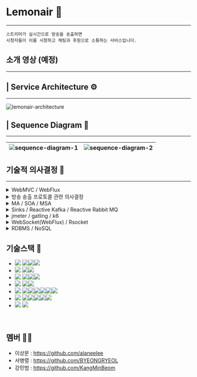 # Lemonair 🍋

---

```
스트리머가 실시간으로 방송을 송출하면
시청자들이 이를 시청하고 채팅과 후원으로 소통하는 서비스입니다.
```

## 소개 영상 (예정)

---

## | Service Architecture ⚙

---

![lemonair-architecture](https://github.com/lem-onair/lemonair-FE/assets/121735319/7d3d66d5-c6d6-4dc6-8906-2e92cd83212c)

## | Sequence Diagram 🔄

---

| ![sequence-diagram-1](https://github.com/lem-onair/lemonair-FE/assets/121735319/af029026-d460-4cb6-b61f-fc4effbad9eb) | ![sequence-diagram-2](https://github.com/lem-onair/lemonair-FE/assets/121735319/8ae538e2-c75e-4277-8c13-1c72a34c35ec) |
| --------------------------------------------------------------------------------------------------------------------- | --------------------------------------------------------------------------------------------------------------------- |

## 기술적 의사결정 🤔

---

<details>
<summary> WebMVC / WebFlux</summary>
<div markdown="1">

```
Spring WebFlux는 학습곡선이 가파르다는 장벽이 있었지만,
실시간 스트리밍 서비스의 특성상 많은 동시 사용자들과 실시간으로 처리해야 하는
데이터가 많이 요구되었습니다. 따라서, 비동기 논블로킹 방식으로 동작하여
높은 동시성과 확장성을 보장해야한다라는 것이 저희 조의 서비스에 핵심적인 가치였기 때문에
WebFlux를 선택하였습니다.
```

</div>
</details>

<details>
<summary> 방송 송출 프로토콜 관련 의사결정</summary>
<div markdown="1">

```
SRT Protocol은 아직은 1대1로 안정적인 퍼스트마일 딜리버리에 주로 사용되고있고,
방송 송출 지점과 스트리밍 서버간 거리가 멀지 않고,
많은 스트리머가 스트리밍 서버에 동시에 방송을 송출하는 경우
더 낮은 대역폭으로 전송하는 것이 유리하다.
레퍼런스가 많고 실제로 유튜브 스트리밍 등의 실제 서버와
비교 분석이 가능한 RTMP 를 선택하였습니다.
```

</div>
</details>

<details>
<summary> MA / SOA / MSA</summary>
<div markdown="1">

```
서비스의 핵심 기능인 스트리밍과 채팅 기능은
부하를 크게 일으키는 지점이라고 예상되기 때문에
독립적인 모듈로 분리하여 부하에 대한 부담을 분산시킴으로써,
고가용성과 확장성을 확보하기 위한 아키텍쳐가 필요했습니다.

자연스럽게 MA는 선택의 대상에서 제외되었고,
MSA와 SOA 중 어떤 아키텍처를 선택할지에 대한 고민에서
상대적으로 더 작은 단위로 분리하고, 데이터를 복제하는 개념인 MSA까지는
오버 엔지니어링이라는 판단을 하여, SOA를 선택하게 되었습니다.

SOA를 선택하여 서비스 간의 의존성을 최소화하면서 기능을 개발하고,
스트리밍과 채팅을 제외한 나머지 기능은 하나의 독립된 서비스로 분리하여
확장성과 유지보수성을 높이는 방향으로 설계하였습니다.
```

</div>
</details>

<details>
<summary> Sinks / Reactive Kafka / Reactive Rabbit MQ</summary>
<div markdown="1">

```
Sinks를 이용하여 구현해 본 결과 예상했던 대로 메모리 관련 이슈가 발생해
메세지를 유실하는 상황이 발생하여, RabbitMQ와 Kafka를 두고 고민하였고,
RabbitMQ는 높은 처리량보다는 지정된 수신인에게 원하는 방식으로 메시지를
신뢰성 있게 전달하는데에 초점이 맞추어져 있는 반면에
Kafka는 분산 아키텍처를 기반으로 하여 수평적으로 확장이 용이하고,
대용량의 메세지를 빠르게 처리할 수 있다는 점에서 고가용성을 보장한다는 측면이
Reactive manifesto의 핵심가치인 복원력과 유연성에 대한 가치를
만족한다는 점에서 Kafka를 선택하였습니다.
```

</div>
</details>

<details>
<summary> jmeter / gatling / k6</summary>
<div markdown="1">

채팅 서버 부하 테스트를 위해 3개의 테스팅 툴을 모두 사용해본 결과
Spike Test(동시 2000+명 접속)를 진행하면서 Jmeter는 gatling, k6와 비교했을 때
웹소켓 연결 요청 실패가 많았습니다. Jmeter가 한 명의 VU당 하나의 쓰레드를 할당하여
동작하기 때문에 연결을 유지해야하는 웹 소켓 테스트에서 특히 불리했을 것이라고 추측

또한 부하 상황에서 채팅이 얼마나 유실되는지에 대한 테스트를 진행함에 있어
gatling은 기본적으로 요청에 대한 응답을 테스트 지표로 제공하며 사용자 정의 지표를 작성하기
어려웠습니다.

간단한 테스트 시나리오 작성은 Jmeter의 GUI를 이용할 수 있어 Jmeter가 우세했지만,
복잡한 테스트 시나리오에서의 테스트 스크립트를 작성하는 데에는
팀원 모두에게 익숙한 언어인 javascript로 작성이 가능한 K6가 유리했습니다.

또한 K6는 Go 언어 기반으로 동작하여 JVM에 의존하는 Jmeter, Gatling보다 적은 리소스로
더 많은 VU로 테스트할 수 있었습니다.

K6가 기본적으로 제공하는 테스트 결과가 Jmeter, Gatling에 비해 부족하다는 느낌을 받았으나,
Jmeter, Gatling 또한 실시간으로 여러가지 지표에 대한 결과를 분석하려면 다른 모니터링 툴 과의
연동이 필수적이므로 단점으로 부각되지 않았습니다.

</div>
</details>

<details>
<summary> WebSocket(WebFlux) / Rsocket</summary>
<div markdown="1">

```
Rsocket의 성능 자체는 우수하여 채택할만 했지만 Rsocket을 도입했을 때 발생할
수 있는 side effect에 대해 참고할 수 있는 레퍼런스가 부족하였습니다.

성능면에서 비교해봤을 때,
WebFlux 에서 기본적으로 제공하는 WebSocket 또한 비동기적 특성을 갖고 있기 때문에
충분히 대용량에 대한 처리가 가능하다고 판단하였고, Back Pressure를 지원하지 않는다는
단점은 Kafka와 같은 Message Broker를 이용하여 Back Pressure와 비슷한 효과를
가져갈 수 있다는 판단하에 레퍼런스가 부족하고 러닝커브가 발생하는 RSocket보다는
안정적이고 성숙한 생태계를 가진 WebSocket을 선택하였습니다.
```

</div>
</details>

<details>
<summary> RDBMS / NoSQL</summary>
<div markdown="1">

```
실시간으로 생성 쿼리가 많이 발생하는 채팅 서버에 적합한 DB는 NoSQL이고,
많은 쿼리가 발생하지 않는 서비스 서버에 적합한 DB는 RDBMS라고 판단했지만,
SOA를 준수하는 차원에서 하나의 DB를 사용하기로 결정하였습니다.

따라서 NoSQL, RDBMS 둘 중 하나를 택해야 했는데,
분리되어 있는 서비스에서 중요한 것은 데이터의 일관성이라 결론을 내렸습니다.
무결성을 보장하는 MySQL DB를 선택하여 서비스들이
일관성 있는 데이터를 공유하도록 하였습니다.
비동기 프로그래밍 방식을 택한 프로젝트에서
MySQL이 동기 블로킹 방식으로 동작한다는 점은 치명적이었지만,
비동기 Non-Blocking 방식으로 I/O 할 수 있도록 R2DBC드라이버를 사용하여 극복하였습니다.
```

</div>
</details>

## 기술스택 🧰

- <img src="https://img.shields.io/badge/Common-%23121011?style=for-the-badge">
  <img src="https://img.shields.io/badge/springboot-6DB33F?style=for-the-badge&logo=springboot&logoColor=white"><img src="https://img.shields.io/badge/Spring WebFlux-02303A?style=for-the-badge&logoColor=white"><img src="https://img.shields.io/badge/MySQL-4479A1?style=for-the-badge&logo=MySQL&logoColor=white">
- <img src="https://img.shields.io/badge/Streaming & Transcoding-%23121011?style=for-the-badge">
  <img src="https://img.shields.io/badge/FFmpeg-007808?style=for-the-badge&logo=FFmpeg&logoColor=white"><img src="https://img.shields.io/badge/RTMP Netty Server-02303A?style=for-the-badge&logoColor=white">
- <img src="https://img.shields.io/badge/Chatting-%23121011?style=for-the-badge">
  <img src="https://img.shields.io/badge/WebSocket-%23ED8B00?style=for-the-badge&logo=&logoColor=white"><img src="https://img.shields.io/badge/Apache Kafka-%23ED8B?style=for-the-badge&logo=Apache Kafka&logoColor=white"><img src="https://img.shields.io/badge/Zookeeper-FF6984?style=for-the-badge&logo=&logoColor=white">
- <img src="https://img.shields.io/badge/Service(API)-%23121011?style=for-the-badge">
  <img src="https://img.shields.io/badge/REDIS-DC382D?style=for-the-badge&logo=Redis&logoColor=white"><img src="https://img.shields.io/badge/Spring Security-6DB33F?style=for-the-badge&logo=Spring Security&logoColor=white">
- <img src="https://img.shields.io/badge/DevOps-%23121011?style=for-the-badge">
  <img src="https://img.shields.io/badge/Amazon EC2-FF9900?style=for-the-badge&logo=Amazon EC2&logoColor=white"><img src="https://img.shields.io/badge/Amazon S3-569A31?style=for-the-badge&logo=Amazon S3&logoColor=white"><img src="https://img.shields.io/badge/Cloud Front-FF4F8B?style=for-the-badge&logo=Cloud Front&logoColor=white"><img src="https://img.shields.io/badge/Docker-2496ED?style=for-the-badge&logo=Docker&logoColor=white"><img src="https://img.shields.io/badge/NGINX-009639?style=for-the-badge&logo=NGINX&logoColor=white"><img src="https://img.shields.io/badge/Github Actions-2088FF?style=for-the-badge&logo=Github Actions&logoColor=white">
- <img src="https://img.shields.io/badge/Testing Tools-%23121011?style=for-the-badge">
  <img src="https://img.shields.io/badge/Apache JMeter-D22128?style=for-the-badge&logo=Apache JMeter&logoColor=white"><img src="https://img.shields.io/badge/Gatling-FF9E2A?style=for-the-badge&logo=Gatling&logoColor=white"><img src="https://img.shields.io/badge/k6-7D64FF?style=for-the-badge&logo=k6&logoColor=white"><img src="https://img.shields.io/badge/InfluxDB-22ADF6?style=for-the-badge&logo=InfluxDB&logoColor=white"><img src="https://img.shields.io/badge/Grafana-F46800?style=for-the-badge&logo=Grafana&logoColor=white">
- <img src="https://img.shields.io/badge/FRONTEND-%23121011?style=for-the-badge">
  <img src="https://img.shields.io/badge/React-61DAFB?style=for-the-badge&logo=React&logoColor=white">
  <br />
  <br />
  <br />

## 멤버 👯‍♂️

- 이상문 : https://github.com/alaneelee
- 서병렬 : https://github.com/BYEONGRYEOL
- 강민범 : https://github.com/KangMinBeom
